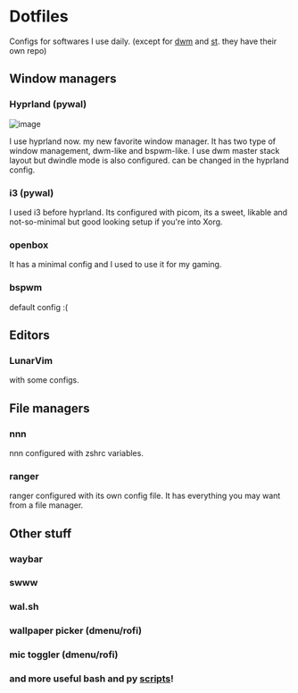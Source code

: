 # Dotfiles
Configs for softwares I use daily. (except for [dwm](https://github.com/nimaaskarian/dwm)
and [st](https://github.com/nimaaskarian/st). they have their own repo)
## Window managers
### Hyprland (pywal)
![image](https://github.com/nimaaskarian/dotfiles/assets/88832088/222e4b63-a928-47dc-8e03-68482ab39a4d)

I use hyprland now. my new favorite window manager. It has two type of window management, dwm-like and bspwm-like. I use dwm master stack layout but dwindle mode is also configured. can be changed in the hyprland config.
### i3 (pywal)
I used i3 before hyprland. Its configured with picom, its a sweet, likable and not-so-minimal but good looking setup if you're into Xorg.
### openbox
It has a minimal config and I used to use it for my gaming.
### bspwm
default config :(
## Editors
### LunarVim
with some configs.
## File managers
### nnn
nnn configured with zshrc variables.
### ranger
ranger configured with its own config file. It has everything you may want from a file manager.
## Other stuff
### waybar
### swww
### wal.sh
### wallpaper picker (dmenu/rofi)
### mic toggler (dmenu/rofi)
### and more useful bash and py [scripts](https://github.com/nimaaskarian/dotfiles/tree/master/Scripts)!
